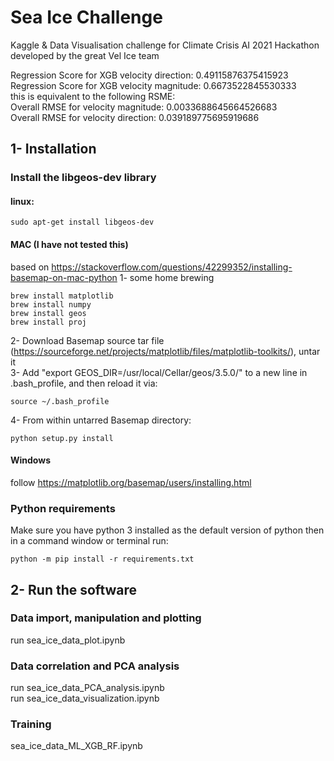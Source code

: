 # Sea Ice Challenge
Kaggle & Data Visualisation challenge for Climate Crisis AI 2021 Hackathon developed by the great Vel Ice team <br />

Regression Score for XGB velocity direction:  0.49115876375415923 <br />
Regression Score for XGB velocity magnitude:  0.6673522845530333 <br />
this is equivalent to the following RSME: <br />
Overall RMSE for velocity magnitude:  0.0033688645664526683 <br />
Overall RMSE for velocity direction:  0.039189775695919686 <br />
## 1- Installation
### Install the libgeos-dev library
#### linux:
```
sudo apt-get install libgeos-dev
```
#### MAC (I have not tested this)
based on https://stackoverflow.com/questions/42299352/installing-basemap-on-mac-python
1- some home brewing
```
brew install matplotlib
brew install numpy
brew install geos
brew install proj
```
2- Download Basemap source tar file (https://sourceforge.net/projects/matplotlib/files/matplotlib-toolkits/), untar it <br />
3- Add "export GEOS_DIR=/usr/local/Cellar/geos/3.5.0/" to a new line in .bash_profile, and then reload it via: <br />
```
source ~/.bash_profile
```
4- From within untarred Basemap directory:
```
python setup.py install
```
#### Windows
follow https://matplotlib.org/basemap/users/installing.html

### Python requirements
Make sure you have python 3 installed as the default version of python then in a command window or terminal run: <br />
```
python -m pip install -r requirements.txt 
```

## 2- Run the software
### Data import, manipulation and plotting
run sea_ice_data_plot.ipynb

### Data correlation and PCA analysis
run sea_ice_data_PCA_analysis.ipynb <br />
run sea_ice_data_visualization.ipynb 

### Training
sea_ice_data_ML_XGB_RF.ipynb


